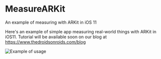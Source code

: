# MeasureARKit
An example of measuring with ARKit in iOS 11

Here's an example of simple app measuring real-world things with ARKit in iOS11. Tutorial will be available soon on our blog at https://www.thedroidsonroids.com/blog

![Example of usage](https://www.thedroidsonroids.com/wp-content/uploads/2017/07/measuring_ios_4.gif)
